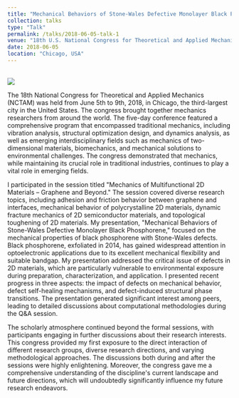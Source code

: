 ```yaml
---
title: "Mechanical Behaviors of Stone-Wales Defective Monolayer Black Phosphorene"
collection: talks
type: "Talk"
permalink: /talks/2018-06-05-talk-1
venue: "18th U.S. National Congress for Theoretical and Applied Mechanics"
date: 2018-06-05
location: "Chicago, USA"
---
```


<br/><img src='/images/talks/20180605-usnctam.png'>


The 18th National Congress for Theoretical and Applied Mechanics (NCTAM) was held from June 5th to 9th, 2018, in Chicago, the third-largest city in the United States. The congress brought together mechanics researchers from around the world. The five-day conference featured a comprehensive program that encompassed traditional mechanics, including vibration analysis, structural optimization design, and dynamics analysis, as well as emerging interdisciplinary fields such as mechanics of two-dimensional materials, biomechanics, and mechanical solutions to environmental challenges. The congress demonstrated that mechanics, while maintaining its crucial role in traditional industries, continues to play a vital role in emerging fields.

I participated in the session titled "Mechanics of Multifunctional 2D Materials – Graphene and Beyond." The session covered diverse research topics, including adhesion and friction behavior between graphene and interfaces, mechanical behavior of polycrystalline 2D materials, dynamic fracture mechanics of 2D semiconductor materials, and topological toughening of 2D materials. My presentation, "Mechanical Behaviors of Stone-Wales Defective Monolayer Black Phosphorene," focused on the mechanical properties of black phosphorene with Stone-Wales defects. Black phosphorene, exfoliated in 2014, has gained widespread attention in optoelectronic applications due to its excellent mechanical flexibility and suitable bandgap. My presentation addressed the critical issue of defects in 2D materials, which are particularly vulnerable to environmental exposure during preparation, characterization, and application. I presented recent progress in three aspects: the impact of defects on mechanical behavior, defect self-healing mechanisms, and defect-induced structural phase transitions. The presentation generated significant interest among peers, leading to detailed discussions about computational methodologies during the Q&A session.

The scholarly atmosphere continued beyond the formal sessions, with participants engaging in further discussions about their research interests. This congress provided my first exposure to the direct interaction of different research groups, diverse research directions, and varying methodological approaches. The discussions both during and after the sessions were highly enlightening. Moreover, the congress gave me a comprehensive understanding of the discipline's current landscape and future directions, which will undoubtedly significantly influence my future research endeavors.

